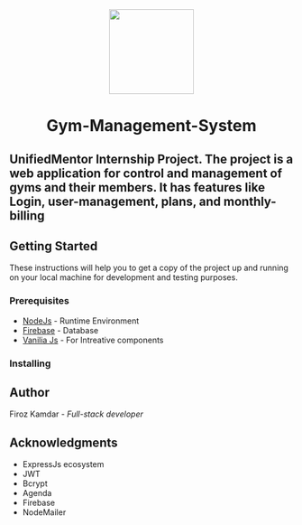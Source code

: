 <div align="center">
  <img src="https://res.cloudinary.com/dhlsmeyw1/image/upload/v1718309035/ka7gpbbgzvg20t0gzptp.png" width="150px" height="150px">
  <h1>Gym-Management-System</h1>
</div>

<div>
  <h2>UnifiedMentor Internship Project. The project is a web application for control and management of gyms and their members. It has features like Login, user-management, plans, and monthly-billing</h2>
</div>

<div>
  <h2>Getting Started</h2>
  <p>These instructions will help you to get a copy of the project up and running on your local machine for development and testing purposes.</p>
  <div>
    <h3>Prerequisites</h3>
    <ul>
      <li><a href="nodejs.org/en/">NodeJs</a> - Runtime Environment</li>
      <li><a href="">Firebase</a> - Database</li>
      <li><a href="">Vanilia Js</a> - For Intreative components</li>
    </ul>
    <h3>Installing</h3>
  </div>
</div>

<div>
  <h2>Author</h2>
  <p>Firoz Kamdar - <i>Full-stack developer</i></p>
</div>

<div>
  <h2>Acknowledgments</h2>
  <ul>
    <li> ExpressJs ecosystem </li>
    <li> JWT </li>
    <li> Bcrypt </li>
    <li> Agenda </li>
    <li> Firebase </li>
    <li> NodeMailer </li>
  </ul>
</div>
